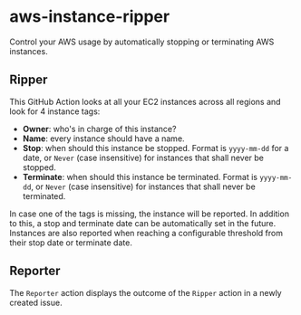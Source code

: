 # aws-instance-ripper

Control your AWS usage by automatically stopping or terminating AWS instances.

## Ripper

This GitHub Action looks at all your EC2 instances across all regions and look for 4 instance tags:
- **Owner**: who's in charge of this instance?
- **Name**: every instance should have a name.
- **Stop**: when should this instance be stopped. Format is `yyyy-mm-dd` for a date, or `Never` (case insensitive) for instances that shall never be stopped.
- **Terminate**: when should this instance be terminated. Format is `yyyy-mm-dd`, or `Never` (case insensitive) for instances that shall never be terminated.

In case one of the tags is missing, the instance will be reported.
In addition to this, a stop and terminate date can be automatically set in the future.
Instances are also reported when reaching a configurable threshold from their stop date or terminate date.

## Reporter

The `Reporter` action displays the outcome of the `Ripper` action in a newly created issue. 